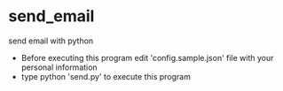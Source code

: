 # send_email
send email with python
 * Before executing this program edit 'config.sample.json' file with your personal information
 * type python 'send.py' to execute this program
